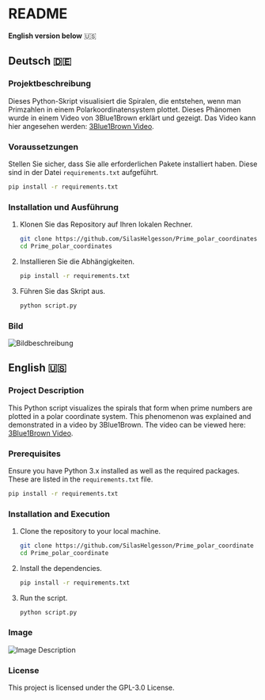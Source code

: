 # README

**English version below** 🇺🇸

## Deutsch 🇩🇪

### Projektbeschreibung

Dieses Python-Skript visualisiert die Spiralen, die entstehen, wenn man Primzahlen in einem Polarkoordinatensystem plottet. Dieses Phänomen wurde in einem Video von 3Blue1Brown erklärt und gezeigt. Das Video kann hier angesehen werden: [3Blue1Brown Video](https://www.youtube.com/watch?v=EK32jo7i5LQ).

### Voraussetzungen

Stellen Sie sicher, dass Sie alle erforderlichen Pakete installiert haben. Diese sind in der Datei `requirements.txt` aufgeführt.

```bash
pip install -r requirements.txt
```

### Installation und Ausführung

1. Klonen Sie das Repository auf Ihren lokalen Rechner.
   
   ```bash
   git clone https://github.com/SilasHelgesson/Prime_polar_coordinates
   cd Prime_polar_coordinates
   ```

2. Installieren Sie die Abhängigkeiten.

   ```bash
   pip install -r requirements.txt
   ```

3. Führen Sie das Skript aus.

   ```bash
   python script.py
   ```

### Bild

![Bildbeschreibung](path/to/image.png)

## English 🇺🇸

### Project Description

This Python script visualizes the spirals that form when prime numbers are plotted in a polar coordinate system. This phenomenon was explained and demonstrated in a video by 3Blue1Brown. The video can be viewed here: [3Blue1Brown Video](https://www.youtube.com/watch?v=EK32jo7i5LQ).

### Prerequisites

Ensure you have Python 3.x installed as well as the required packages. These are listed in the `requirements.txt` file.

```bash
pip install -r requirements.txt
```

### Installation and Execution

1. Clone the repository to your local machine.
   
   ```bash
   git clone https://github.com/SilasHelgesson/Prime_polar_coordinate
   cd Prime_polar_coordinate
   ```

2. Install the dependencies.

   ```bash
   pip install -r requirements.txt
   ```

3. Run the script.

   ```bash
   python script.py
   ```

### Image

![Image Description](path/to/image.png)

### License

This project is licensed under the GPL-3.0 License.
